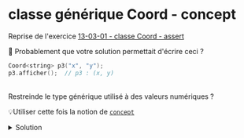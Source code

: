 # classe générique Coord - concept 

Reprise de l'exercice [13-03-01 - classe Coord - assert](13-03-01%20-%20classe%20Coord%20-%20assert.md)

🤔 Probablement que votre solution permettait d'écrire ceci ?

~~~cpp
Coord<string> p3("x", "y");
p3.afficher();  // p3 : (x, y)
~~~

<br>
Restreinde le type générique utilisé à des valeurs numériques ?

💡Utiliser cette fois la notion de [`concept`](https://en.cppreference.com/w/cpp/language/constraints)

<details>
<summary>Solution</summary>

~~~cpp
#include <iostream>
#include <type_traits>
#include <vector>
using namespace std;

//------------------------------------------------------------
template <typename T>
concept Arithmetic = std::is_arithmetic<T>::value;

template <Arithmetic T>
class Coord {
public:
   Coord()           : Coord(T(), T()) {};
   Coord(T x, T y)   : x(x), y(y)      {};

   void  setCoord(T x, T y);
   T getX() const { return x; }
   T getY() const { return y; }

   void deplacer(T dx, T dy);
   void afficher() const;

private:
   T x;
   T y;
   T z;
};

//------------------------------------------------------------
int main() {

   cout << "origine  : ";
   const Coord<int> origin;
   origin.afficher();
   cout << endl;

   cout << "p1       : ";
   Coord<int> p1;
   p1.setCoord(1, 2);
   p1.afficher();
   cout << endl;

   cout << "p2       : ";
   Coord<double> p2(3, 4);
   p2.afficher();
   cout << endl;

   cout << "p2->     : ";
   p2.deplacer(1, 1);            // conversion int => double
   cout << "(" << p2.getX() << ", " << p2.getY() << ")";
   cout << endl;

   cout << "p3       : ";
   Coord<string> p3("x", "y");   // ne compile pas
   p3.afficher();
   cout << endl;
}

//------------------------------------------------------------
template <Arithmetic T>
void Coord<T>::setCoord(T x, T y) {
   this->x = x;
   this->y = y;
}

//------------------------------------------------------------
template <Arithmetic T>
void Coord<T>::deplacer(T dx, T dy) {
   this->x += dx;
   this->y += dy;
}

//------------------------------------------------------------
template <Arithmetic T>
void Coord<T>::afficher() const {
   cout << "(" << this->x << ", " << this->y << ")";
}
~~~

</details>
